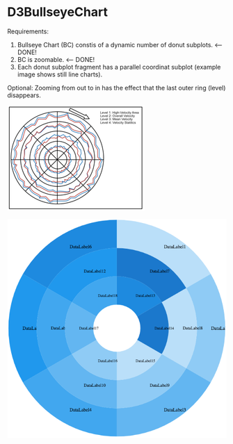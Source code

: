 # D3BullseyeChart

Requirements:
1. Bullseye Chart (BC) constis of a dynamic number of donut subplots. <-- DONE!
2. BC is zoomable. <-- DONE!
3. Each donut subplot fragment has a parallel coordinat subplot (example image shows still line charts).

Optional: Zooming from out to in has the effect that the last outer ring (level) disappears. 

![Planned Bullseye Chart](planned_bc.png)

![Actual Chart](my_chart.png)
